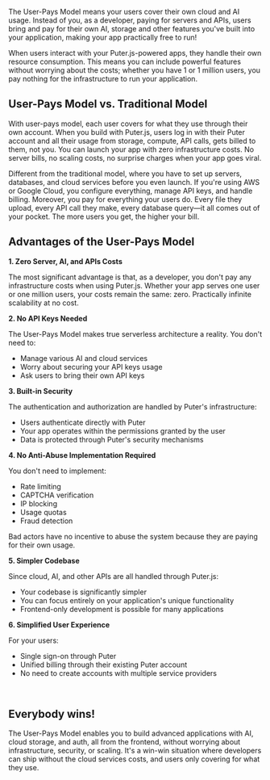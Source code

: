 The User-Pays Model means your users cover their own cloud and AI usage. Instead of you, as a developer, paying for servers and APIs, users bring and pay for their own AI, storage and other features you've built into your application, making your app practically free to run!

When users interact with your Puter.js-powered apps, they handle their own resource consumption. This means you can include powerful features without worrying about the costs; whether you have 1 or 1 million users, you pay nothing for the infrastructure to run your application.

## User-Pays Model vs. Traditional Model

With user-pays model, each user covers for what they use through their own account. When you build with Puter.js, users log in with their Puter account and all their usage from storage, compute, API calls, gets billed to them, not you. You can launch your app with zero infrastructure costs. No server bills, no scaling costs, no surprise charges when your app goes viral.

Different from the traditional model, where you have to set up servers, databases, and cloud services before you even launch. If you're using AWS or Google Cloud, you configure everything, manage API keys, and handle billing. Moreover, you pay for everything your users do. Every file they upload, every API call they make, every database query—it all comes out of your pocket. The more users you get, the higher your bill.

## Advantages of the User-Pays Model

**1. Zero Server, AI, and APIs Costs**

The most significant advantage is that, as a developer, you don't pay any infrastructure costs when using Puter.js. Whether your app serves one user or one million users, your costs remain the same: zero. Practically infinite scalability at no cost.

**2. No API Keys Needed**

The User-Pays Model makes true serverless architecture a reality. You don't need to:

- Manage various AI and cloud services
- Worry about securing your API keys usage
- Ask users to bring their own API keys

**3. Built-in Security**

The authentication and authorization are handled by Puter's infrastructure:

- Users authenticate directly with Puter
- Your app operates within the permissions granted by the user
- Data is protected through Puter's security mechanisms

**4. No Anti-Abuse Implementation Required**

You don't need to implement:

- Rate limiting
- CAPTCHA verification
- IP blocking
- Usage quotas
- Fraud detection

Bad actors have no incentive to abuse the system because they are paying for their own usage.

**5. Simpler Codebase**

Since cloud, AI, and other APIs are all handled through Puter.js:

- Your codebase is significantly simpler
- You can focus entirely on your application's unique functionality
- Frontend-only development is possible for many applications

**6. Simplified User Experience**

For your users:

- Single sign-on through Puter
- Unified billing through their existing Puter account
- No need to create accounts with multiple service providers

<br>

## Everybody wins!

The User-Pays Model enables you to build advanced applications with AI, cloud storage, and auth, all from the frontend, without worrying about infrastructure, security, or scaling. It's a win-win situation where developers can ship without the cloud services costs, and users only covering for what they use.
